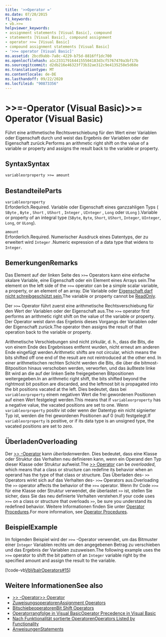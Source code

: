 ```yaml
---
title: '>>Operator ='
ms.date: 07/20/2015
f1_keywords:
- vb.>>=
helpviewer_keywords:
- assignment statements [Visual Basic], compound
- statements [Visual Basic], compound assignment
- operator >>= [Visual Basic]
- compound assignment statements [Visual Basic]
- '>>= operator [Visual Basic]'
ms.assetid: 2bcd9abb-7a8c-4229-b75d-8816ff1dc700
ms.openlocfilehash: a1c2331791644155504183d3cf5767470a3bf17b
ms.sourcegitcommit: d2db216e46323f73b32ae312c9e4135258e5d68e
ms.translationtype: MT
ms.contentlocale: de-DE
ms.lasthandoff: 09/22/2020
ms.locfileid: "90873356"
---
```

# <a name="-operator-visual-basic"></a><span data-ttu-id="f7966-102">>>=-Operator (Visual Basic)</span><span class="sxs-lookup"><span data-stu-id="f7966-102">>>= Operator (Visual Basic)</span></span>

<span data-ttu-id="f7966-103">Führt eine arithmetische Rechtsverschiebung für den Wert einer Variablen oder Eigenschaft durch und weist das Ergebnis der Variablen oder der Eigenschaft zurück.</span><span class="sxs-lookup"><span data-stu-id="f7966-103">Performs an arithmetic right shift on the value of a variable or property and assigns the result back to the variable or property.</span></span>  
  
## <a name="syntax"></a><span data-ttu-id="f7966-104">Syntax</span><span class="sxs-lookup"><span data-stu-id="f7966-104">Syntax</span></span>  
  
```vb  
variableorproperty >>= amount  
```  
  
## <a name="parts"></a><span data-ttu-id="f7966-105">Bestandteile</span><span class="sxs-lookup"><span data-stu-id="f7966-105">Parts</span></span>  

 `variableorproperty`  
 <span data-ttu-id="f7966-106">Erforderlich.</span><span class="sxs-lookup"><span data-stu-id="f7966-106">Required.</span></span> <span data-ttu-id="f7966-107">Variable oder Eigenschaft eines ganzzahligen Typs ( `SByte` , `Byte` , `Short` , `UShort` , `Integer` , `UInteger` , `Long` oder `ULong` ).</span><span class="sxs-lookup"><span data-stu-id="f7966-107">Variable or property of an integral type (`SByte`, `Byte`, `Short`, `UShort`, `Integer`, `UInteger`, `Long`, or `ULong`).</span></span>  
  
 `amount`  
 <span data-ttu-id="f7966-108">Erforderlich.</span><span class="sxs-lookup"><span data-stu-id="f7966-108">Required.</span></span> <span data-ttu-id="f7966-109">Numerischer Ausdruck eines Datentyps, der zu erweitert wird `Integer` .</span><span class="sxs-lookup"><span data-stu-id="f7966-109">Numeric expression of a data type that widens to `Integer`.</span></span>  
  
## <a name="remarks"></a><span data-ttu-id="f7966-110">Bemerkungen</span><span class="sxs-lookup"><span data-stu-id="f7966-110">Remarks</span></span>  

 <span data-ttu-id="f7966-111">Das Element auf der linken Seite des `>>=` Operators kann eine einfache skalare Variable, eine Eigenschaft oder ein Element eines Arrays sein.</span><span class="sxs-lookup"><span data-stu-id="f7966-111">The element on the left side of the `>>=` operator can be a simple scalar variable, a property, or an element of an array.</span></span> <span data-ttu-id="f7966-112">Die Variable oder [Eigenschaft darf nicht schreibgeschützt sein.](../modifiers/readonly.md)</span><span class="sxs-lookup"><span data-stu-id="f7966-112">The variable or property cannot be [ReadOnly](../modifiers/readonly.md).</span></span>  
  
 <span data-ttu-id="f7966-113">Der `>>=` Operator führt zuerst eine arithmetische Rechtsverschiebung für den Wert der Variablen oder der Eigenschaft aus.</span><span class="sxs-lookup"><span data-stu-id="f7966-113">The `>>=` operator first performs an arithmetic right shift on the value of the variable or property.</span></span> <span data-ttu-id="f7966-114">Der Operator weist dann das Ergebnis dieses Vorgangs der Variablen oder der Eigenschaft zurück.</span><span class="sxs-lookup"><span data-stu-id="f7966-114">The operator then assigns the result of that operation back to the variable or property.</span></span>  
  
 <span data-ttu-id="f7966-115">Arithmetische Verschiebungen sind nicht zirkulär, d. h., dass die Bits, die von einem Ende des Ergebnisses entfernt wurden, nicht erneut am anderen Ende eingefügt werden.</span><span class="sxs-lookup"><span data-stu-id="f7966-115">Arithmetic shifts are not circular, which means the bits shifted off one end of the result are not reintroduced at the other end.</span></span> <span data-ttu-id="f7966-116">In einer arithmetischen rechten Schicht werden die Bits, die über die bitmost-Bitposition hinaus verschoben werden, verworfen, und das äußteste linke Bit wird an die auf der linken Seite freigegebenen Bitpositionen weitergegeben.</span><span class="sxs-lookup"><span data-stu-id="f7966-116">In an arithmetic right shift, the bits shifted beyond the rightmost bit position are discarded, and the leftmost bit is propagated into the bit positions vacated at the left.</span></span> <span data-ttu-id="f7966-117">Dies bedeutet, dass bei `variableorproperty` einem negativen Wert die frei gewordenen Positionen auf einen Wert festgelegt werden.</span><span class="sxs-lookup"><span data-stu-id="f7966-117">This means that if `variableorproperty` has a negative value, the vacated positions are set to one.</span></span> <span data-ttu-id="f7966-118">Wenn `variableorproperty` positiv ist oder wenn der Datentyp ein nicht signierter Typ ist, werden die frei gewordenen Positionen auf 0 (null) festgelegt.</span><span class="sxs-lookup"><span data-stu-id="f7966-118">If `variableorproperty` is positive, or if its data type is an unsigned type, the vacated positions are set to zero.</span></span>  
  
## <a name="overloading"></a><span data-ttu-id="f7966-119">Überladen</span><span class="sxs-lookup"><span data-stu-id="f7966-119">Overloading</span></span>  

 <span data-ttu-id="f7966-120">Der [>> -Operator](right-shift-operator.md) kann *überladen*werden. Dies bedeutet, dass eine Klasse oder Struktur das Verhalten neu definieren kann, wenn ein Operand den Typ dieser Klasse oder Struktur aufweist.</span><span class="sxs-lookup"><span data-stu-id="f7966-120">The [>> Operator](right-shift-operator.md) can be *overloaded*, which means that a class or structure can redefine its behavior when an operand has the type of that class or structure.</span></span> <span data-ttu-id="f7966-121">Das Überladen des- `>>` Operators wirkt sich auf das Verhalten des- `>>=` Operators aus.</span><span class="sxs-lookup"><span data-stu-id="f7966-121">Overloading the `>>` operator affects the behavior of the `>>=` operator.</span></span> <span data-ttu-id="f7966-122">Wenn Ihr Code `>>=` für eine Klasse oder Struktur verwendet, die überlastet `>>` ist, stellen Sie sicher, dass Sie das neu definierte Verhalten verstehen.</span><span class="sxs-lookup"><span data-stu-id="f7966-122">If your code uses `>>=` on a class or structure that overloads `>>`, be sure you understand its redefined behavior.</span></span> <span data-ttu-id="f7966-123">Weitere Informationen finden Sie unter [Operator Procedures](../../programming-guide/language-features/procedures/operator-procedures.md).</span><span class="sxs-lookup"><span data-stu-id="f7966-123">For more information, see [Operator Procedures](../../programming-guide/language-features/procedures/operator-procedures.md).</span></span>  
  
## <a name="example"></a><span data-ttu-id="f7966-124">Beispiel</span><span class="sxs-lookup"><span data-stu-id="f7966-124">Example</span></span>  

 <span data-ttu-id="f7966-125">Im folgenden Beispiel wird der `>>=` -Operator verwendet, um das Bitmuster einer `Integer` Variablen rechts um den angegebenen Betrag zu verschieben und das Ergebnis der Variablen zuzuweisen.</span><span class="sxs-lookup"><span data-stu-id="f7966-125">The following example uses the `>>=` operator to shift the bit pattern of an `Integer` variable right by the specified amount and assign the result to the variable.</span></span>  
  
 [!code-vb[VbVbalrOperators#15](~/samples/snippets/visualbasic/VS_Snippets_VBCSharp/VbVbalrOperators/VB/Class1.vb#15)]  
  
## <a name="see-also"></a><span data-ttu-id="f7966-126">Weitere Informationen</span><span class="sxs-lookup"><span data-stu-id="f7966-126">See also</span></span>

- [<span data-ttu-id="f7966-127">>> -Operator</span><span class="sxs-lookup"><span data-stu-id="f7966-127">>> Operator</span></span>](right-shift-operator.md)
- [<span data-ttu-id="f7966-128">Zuweisungsoperatoren</span><span class="sxs-lookup"><span data-stu-id="f7966-128">Assignment Operators</span></span>](assignment-operators.md)
- [<span data-ttu-id="f7966-129">Bitschiebeoperatoren</span><span class="sxs-lookup"><span data-stu-id="f7966-129">Bit Shift Operators</span></span>](bit-shift-operators.md)
- [<span data-ttu-id="f7966-130">Operatorrangfolge in Visual Basic</span><span class="sxs-lookup"><span data-stu-id="f7966-130">Operator Precedence in Visual Basic</span></span>](operator-precedence.md)
- [<span data-ttu-id="f7966-131">Nach Funktionalität sortierte Operatoren</span><span class="sxs-lookup"><span data-stu-id="f7966-131">Operators Listed by Functionality</span></span>](operators-listed-by-functionality.md)
- [<span data-ttu-id="f7966-132">Anweisungen</span><span class="sxs-lookup"><span data-stu-id="f7966-132">Statements</span></span>](../../programming-guide/language-features/statements.md)
